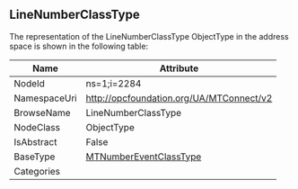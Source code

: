 <!-- objecttype -->
## LineNumberClassType
  
<!-- end of text -->
The representation of the LineNumberClassType ObjectType in the address space is shown in the following table:  

|Name|Attribute|
|---|---|
|NodeId|ns=1;i=2284|
|NamespaceUri|http://opcfoundation.org/UA/MTConnect/v2|
|BrowseName|LineNumberClassType|
|NodeClass|ObjectType|
|IsAbstract|False|
|BaseType|[MTNumberEventClassType](../../ObjectTypes/MTNumberEventClassType/readme.md)|
|Categories||

